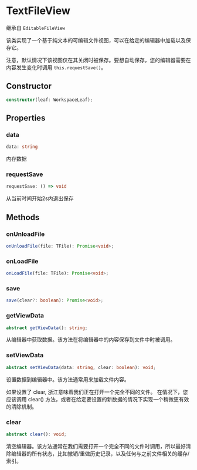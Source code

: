 <!--
 * @Author: haifeng.lu haifeng.lu@ly.com
 * @Date: 2022-08-23 11:37:51
 * @LastEditors: haifeng.lu
 * @LastEditTime: 2023-02-07 16:43:54
 * @Description: 
-->
# TextFileView

继承自 `EditableFileView`

该类实现了一个基于纯文本的可编辑文件视图，可以在给定的编辑器中加载以及保存它。

注意，默认情况下该视图仅在其关闭时被保存。要想自动保存，您的编辑器需要在内容发生变化时调用 `this.requestSave()`。

## Constructor

```ts
constructor(leaf: WorkspaceLeaf);
```

## Properties

### data

```ts
data: string
```

内存数据

### requestSave

```ts
requestSave: () => void
```

从当前时间开始2s内退出保存

## Methods

### onUnloadFile

```ts
onUnloadFile(file: TFile): Promise<void>;
```

### onLoadFile

```ts
onLoadFile(file: TFile): Promise<void>;
```

### save

```ts
save(clear?: boolean): Promise<void>;
```

### getViewData

```ts
abstract getViewData(): string;
```

从编辑器中获取数据。该方法在将编辑器中的内容保存到文件中时被调用。

### setViewData

```ts
abstract setViewData(data: string, clear: boolean): void;
```

设置数据到编辑器中。该方法通常用来加载文件内容。

如果设置了 clear, 浙江意味着我们正在打开一个完全不同的文件。
在情况下，您应该调用 clear() 方法，或者在给定要设置的新数据的情况下实现一个稍微更有效的清除机制。

### clear

```ts
abstract clear(): void;
```

清空编辑器。该方法通常在我们需要打开一个完全不同的文件时调用，所以最好清除编辑器的所有状态，比如撤销/重做历史记录，以及任何与之前文件相关的缓存/索引。
